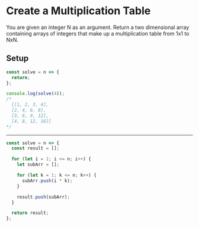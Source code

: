 # Create a Multiplication Table

You are given an integer N as an argument. Return a two dimensional array containing arrays of integers that make up a multiplication table from 1x1 to NxN.

## Setup
```js
const solve = n => {
  return;
};

console.log(solve(4));
/*
  [[1, 2, 3, 4],
  [2, 4, 6, 8],
  [3, 6, 9, 12],
  [4, 8, 12, 16]]
*/
```

---
```js
const solve = n => {
  const result = [];

  for (let i = 1; i <= n; i++) {
    let subArr = [];

    for (let k = 1; k <= n; k++) {
      subArr.push(i * k);
    }

    result.push(subArr);
  }

  return result;
};
```